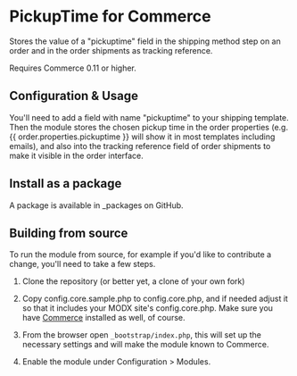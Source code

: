 # PickupTime for Commerce

Stores the value of a "pickuptime" field in the shipping method step on an order and in the order shipments as tracking reference.

Requires Commerce 0.11 or higher.

## Configuration & Usage

You'll need to add a field with name "pickuptime" to your shipping template. Then the module stores the chosen pickup
time in the order properties (e.g. {{ order.properties.pickuptime }} will show it in most templates including emails),
and also into the tracking reference field of order shipments to make it visible in the order interface.


## Install as a package

A package is available in _packages on GitHub. 

## Building from source

To run the module from source, for example if you'd like to contribute a change, you'll need to take a few steps.

1. Clone the repository (or better yet, a clone of your own fork)

2. Copy config.core.sample.php to config.core.php, and if needed adjust it so that it includes your MODX site's config.core.php. Make sure you have [Commerce](https://www.modmore.com/commerce/) installed as well, of course.

3. From the browser open `_bootstrap/index.php`, this will set up the necessary settings and will make the module known to Commerce.

4. Enable the module under Configuration > Modules.
